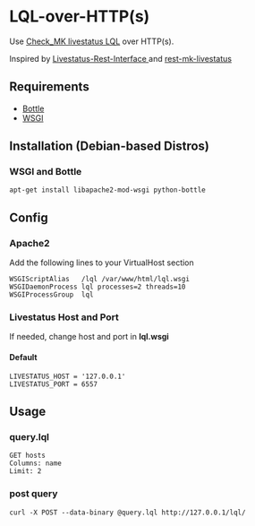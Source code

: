 # LQL-over-HTTP(s)
Use [Check_MK livestatus LQL](https://mathias-kettner.de/checkmk_livestatus.html) over HTTP(s).

Inspired by [Livestatus-Rest-Interface
](https://github.com/py-man/Livestatus-Rest-Interface) and [rest-mk-livestatus
](https://github.com/giuliano108/rest-mk-livestatus)

## Requirements

- [Bottle](https://bottlepy.org)
- [WSGI](https://wsgi.readthedocs.io)

## Installation (Debian-based Distros)

### WSGI and Bottle

```
apt-get install libapache2-mod-wsgi python-bottle
```

## Config

### Apache2
Add the following lines to your VirtualHost section

```
WSGIScriptAlias   /lql /var/www/html/lql.wsgi
WSGIDaemonProcess lql processes=2 threads=10
WSGIProcessGroup  lql
```

### Livestatus Host and Port

If needed, change host and port in **lql.wsgi**

#### Default

```
LIVESTATUS_HOST = '127.0.0.1'
LIVESTATUS_PORT = 6557
```

## Usage

### query.lql

```
GET hosts
Columns: name
Limit: 2
```

### post query

```
curl -X POST --data-binary @query.lql http://127.0.0.1/lql/

```

